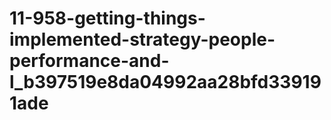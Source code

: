 # 11-958-getting-things-implemented-strategy-people-performance-and-l_b397519e8da04992aa28bfd339191ade